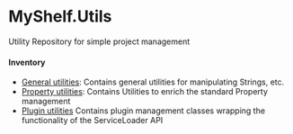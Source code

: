 # MyShelf.Utils
Utility Repository for simple project management

#### Inventory

- [General utilities](src/main/java/org/myshelf/utils):
    Contains general utilities for manipulating Strings, etc.
- [Property utilities](src/main/java/org/myshelf/utils/properties):
    Contains Utilities to enrich the standard Property management
- [Plugin utilities](src/main/java/org/myshelf/plugins)
    Contains plugin management classes wrapping the functionality of the ServiceLoader API

